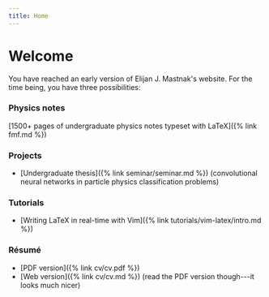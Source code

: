 ```yaml
---
title: Home
---
```

# Welcome
You have reached an early version of Elijan J. Mastnak's website. For the time being, you have three possibilities:

### Physics notes
[1500+ pages of undergraduate physics notes typeset with LaTeX]({% link fmf.md %})

### Projects
- [Undergraduate thesis]({% link seminar/seminar.md %}) (convolutional neural networks in particle physics classification problems)

### Tutorials
- [Writing LaTeX in real-time with Vim]({% link tutorials/vim-latex/intro.md %})

### Résumé
- [PDF version]({% link cv/cv.pdf %})
- [Web version]({% link cv/cv.md %}) (read the PDF version though---it looks much nicer)
